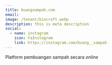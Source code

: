 ```yaml
---
title: buangsampah.com
email: 
image: /tenant/biocraft.webp
description: this is meta description
social:
  - name: instagram
    icon: FaInstagram
    link: https://instagram.com/buang__sampah
---
```

Platform pembuangan sampah secara _online_